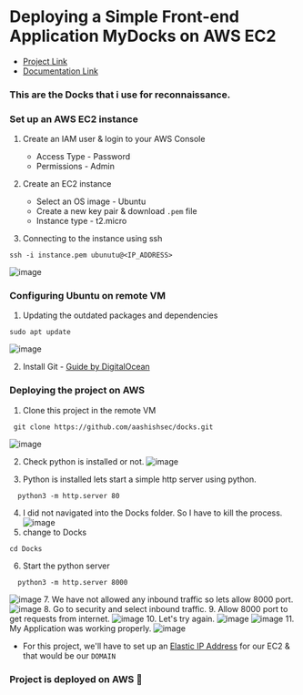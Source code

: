 # Deploying a Simple Front-end Application **MyDocks** on AWS EC2

- [Project Link](#)
- [Documentation Link](https://aashishsec.github.io/CloudProjects/AWS/Docks/)
 
### This are the Docks that i use for reconnaissance.

### Set up an AWS EC2 instance

1. Create an IAM user & login to your AWS Console
    - Access Type - Password
    - Permissions - Admin
      
2. Create an EC2 instance
    - Select an OS image - Ubuntu
    - Create a new key pair & download `.pem` file
    - Instance type - t2.micro
      
3. Connecting to the instance using ssh
```
ssh -i instance.pem ubunutu@<IP_ADDRESS>
```
![image](https://github.com/aashishsec/CloudProjects/assets/65489287/7e9b1075-3a41-4897-926c-16e69ca2b2a1)

### Configuring Ubuntu on remote VM

1. Updating the outdated packages and dependencies
```
sudo apt update
```
![image](https://github.com/aashishsec/CloudProjects/assets/65489287/59d42815-57f2-4031-8f8a-798114af1308)

2. Install Git - [Guide by DigitalOcean](https://www.digitalocean.com/community/tutorials/how-to-install-git-on-ubuntu-22-04)
   

### Deploying the project on AWS

1. Clone this project in the remote VM
   
```
 git clone https://github.com/aashishsec/docks.git
```
![image](https://github.com/aashishsec/CloudProjects/assets/65489287/6164cd7a-e458-4215-82ce-c2f48a5d3fbb)

2. Check python is installed or not.
   ![image](https://github.com/aashishsec/CloudProjects/assets/65489287/f72e054d-9bd2-4a6a-8cc9-e94f309936bb)

3. Python is installed lets start a simple http server using python.
```
  python3 -m http.server 80
 ```
4. I did not navigated into the Docks folder. So I have to kill the process.
![image](https://github.com/aashishsec/CloudProjects/assets/65489287/06ca67a9-c363-4e9e-b5a1-438697acade6)
5. change to Docks
```
cd Docks
```
6. Start the python server
```
  python3 -m http.server 8000
 ```
![image](https://github.com/aashishsec/CloudProjects/assets/65489287/81c33f28-211d-479b-aa2a-31a5047c09cf)
7. We have not allowed any inbound traffic so lets allow 8000 port.
![image](https://github.com/aashishsec/CloudProjects/assets/65489287/e3a5df55-8db6-4754-b9cb-0e788709d0b7)
8. Go to security and select inbound traffic.
9. Allow 8000 port to get requests from internet.
![image](https://github.com/aashishsec/CloudProjects/assets/65489287/a9caadf5-a162-43e7-8908-3cf85566826f)
10. Let's try again.
![image](https://github.com/aashishsec/CloudProjects/assets/65489287/bd2629c2-8618-4cf4-860c-0af0d7242205)
![image](https://github.com/aashishsec/CloudProjects/assets/65489287/7dc6b238-bd57-4b4f-951c-cd3d8e84e6cf)
11. My Application was working properly.
![image](https://github.com/aashishsec/CloudProjects/assets/65489287/12fd25ec-2ed5-4cba-87f2-cf0326d88f9b)

- For this project, we'll have to set up an [Elastic IP Address](https://docs.aws.amazon.com/AWSEC2/latest/UserGuide/elastic-ip-addresses-eip.html) for our EC2 & that would be our `DOMAIN`
   
### Project is deployed on AWS 🎉
